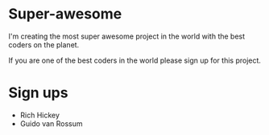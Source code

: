 # Super-awesome
I'm creating the most super awesome project in the world with the best coders on the planet.

If you are one of the best coders in the world please sign up for this project.

# Sign ups
* Rich Hickey
* Guido van Rossum

